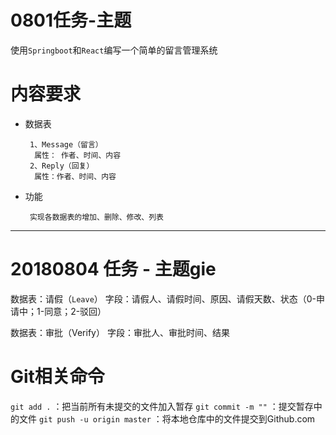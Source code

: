 # 0801任务-主题
使用`Springboot`和`React`编写一个简单的留言管理系统

# 内容要求

 - 数据表
    
        1、Message（留言）
         属性： 作者、时间、内容
        2、Reply（回复）
         属性：作者、时间、内容

 - 功能
 
        实现各数据表的增加、删除、修改、列表
    

-----------------------------------------------------
    
# 20180804 任务 - 主题gie

数据表：请假（`Leave`）
字段：请假人、请假时间、原因、请假天数、状态（0-申请中；1-同意；2-驳回）

数据表：审批（Verify）
字段：审批人、审批时间、结果


# Git相关命令

`git add .` ：把当前所有未提交的文件加入暂存
`git commit -m ""` ：提交暂存中的文件
`git push -u origin master` ：将本地仓库中的文件提交到Github.com

##
